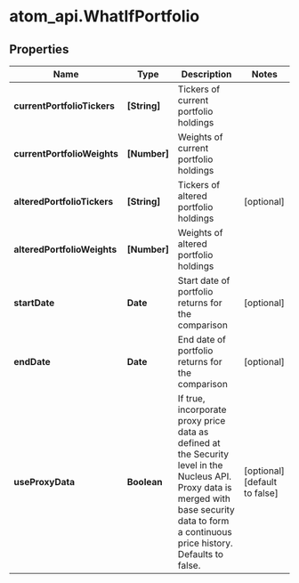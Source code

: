 # atom_api.WhatIfPortfolio

## Properties
Name | Type | Description | Notes
------------ | ------------- | ------------- | -------------
**currentPortfolioTickers** | **[String]** | Tickers of current portfolio holdings | 
**currentPortfolioWeights** | **[Number]** | Weights of current portfolio holdings | 
**alteredPortfolioTickers** | **[String]** | Tickers of altered portfolio holdings | [optional] 
**alteredPortfolioWeights** | **[Number]** | Weights of altered portfolio holdings | 
**startDate** | **Date** | Start date of portfolio returns for the comparison | [optional] 
**endDate** | **Date** | End date of portfolio returns for the comparison | [optional] 
**useProxyData** | **Boolean** | If true, incorporate proxy price data as defined at the Security level in the Nucleus API. Proxy data is merged with base security data to form a continuous price history. Defaults to false. | [optional] [default to false]


